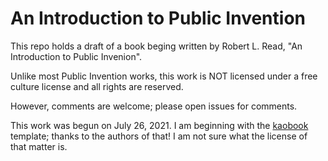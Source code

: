 # An Introduction to Public Invention

This repo holds a draft of a book beging written by Robert L. Read, "An Introduction to Public Invenion".

Unlike most Public Invention works, this work is NOT licensed under a free culture license and all rights are reserved. 

However, comments are welcome; please open issues for comments.

This work was begun on July 26, 2021. I am beginning with the [kaobook](https://www.latextemplates.com/template/kaobook) template; thanks to the authors of that! I am not sure what the license of that matter is.
